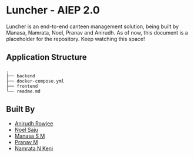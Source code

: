 # Luncher - AIEP 2.0

Luncher is an end-to-end canteen management solution, being built by Manasa, Namrata, Noel, Pranav and Anirudh. As of now, this document is a placeholder for the repository. Keep watching this space!

## Application Structure
```
.
├── backend
├── docker-compose.yml
├── frontend
└── readme.md
```

## Built By
* [Anirudh Rowjee](https://www.github.com/anirudhRowjee)
* [Noel Saju](https://www.github.com/Noel-jediknight)
* [Manasa S M](https://github.com/manasa-sm)
* [Pranav M](https://github.com/pranav1st)
* [Namrata N Keni](https://github.com/keni14)
